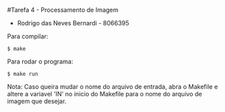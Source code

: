 #Tarefa 4 - Processamento de Imagem

- Rodrigo das Neves Bernardi - 8066395

Para compilar:

	$ make


Para rodar o programa:
	
	$ make run


Nota: Caso queira mudar o nome do arquivo de entrada, abra o Makefile e altere a variavel 'IN' no inicio do Makefile para o nome do arquivo de imagem que desejar.